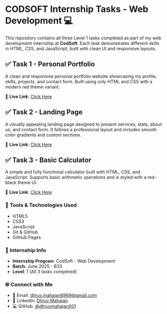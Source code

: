 # CODSOFT Internship Tasks - Web Development 💻

This repository contains all three Level 1 tasks completed as part of my web development internship at **CodSoft**. Each task demonstrates different skills in HTML, CSS, and JavaScript, built with clean UI and responsive layouts.



## ✅ Task 1 - Personal Portfolio
A clean and responsive personal portfolio website showcasing my profile, skills, projects, and contact form. Built using only HTML and CSS with a modern red theme variant.

🔗 **Live Link**: [Click Here](https://dhruvmahajan001.github.io/CODSOFT/Task1-Portfolio/)



## ✅ Task 2 - Landing Page
A visually appealing landing page designed to present services, stats, about us, and contact form. It follows a professional layout and includes smooth color gradients and custom sections.

🔗 **Live Link**: [Click Here](https://dhruvmahajan001.github.io/CODSOFT/Task2-Landing%20Page/)


## ✅ Task 3 - Basic Calculator
A simple and fully functional calculator built with HTML, CSS, and JavaScript. Supports basic arithmetic operations and is styled with a red-black theme UI.

🔗 **Live Link**: [Click Here](https://dhruvmahajan001.github.io/CODSOFT/Task3-Calculator/)


### 🔧 Tools & Technologies Used
- HTML5  
- CSS3  
- JavaScript  
- Git & GitHub  
- GitHub Pages



### 🏁 Internship Info
- **Internship Program**: CodSoft - Web Development
- **Batch**: June 2025 - B33
- **Level**: 1 (All 3 tasks completed)



### 🌐 Connect with Me
- 📧 Email: dhruv.mahajan6969@gmail.com
- 💼 LinkedIn: [Dhruv Mahajan](www.linkedin.com/in/dhruv-mahajan-4abb8a331)  
- 💻 GitHub: [@dhruvmahajan001](https://github.com/dhruvmahajan001)


